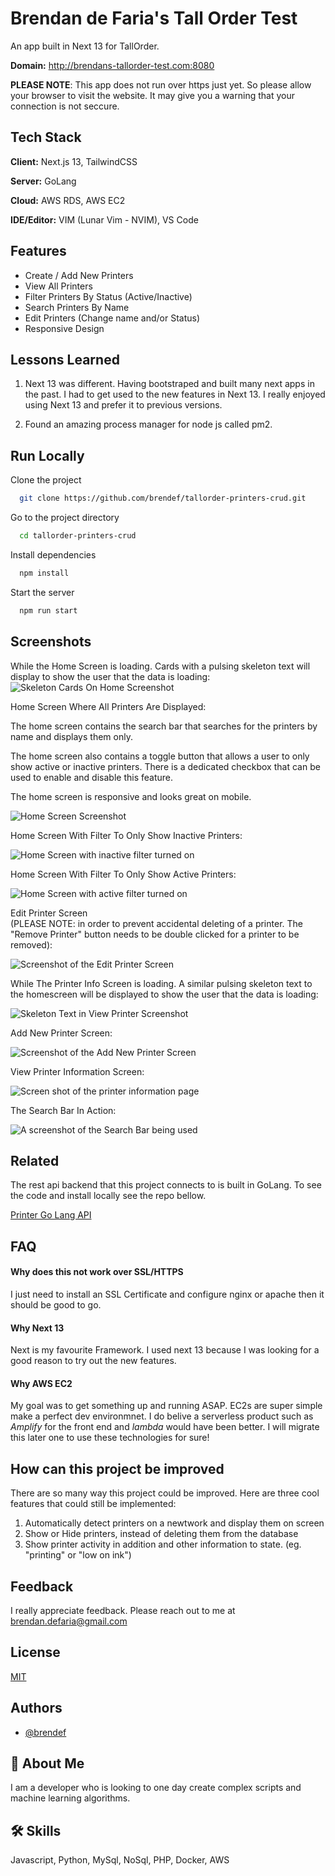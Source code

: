
# Brendan de Faria's Tall Order Test

An app built in Next 13 for TallOrder. 

**Domain:** http://brendans-tallorder-test.com:8080

**PLEASE NOTE**: This app does not run over https just yet. So please allow your browser to visit the website. It may give you a warning that your connection is not seccure.


## Tech Stack

**Client:** Next.js 13, TailwindCSS

**Server:** GoLang

**Cloud:** AWS RDS, AWS EC2

**IDE/Editor:** VIM (Lunar Vim - NVIM), VS Code


## Features

- Create / Add New Printers
- View All Printers
- Filter Printers By Status (Active/Inactive)
- Search Printers By Name
- Edit Printers (Change name and/or Status)
- Responsive Design


## Lessons Learned

1. Next 13 was different. Having bootstraped and built many next apps in the past. I had to get used to the new features in Next 13. I really enjoyed using Next 13 and prefer it to previous versions. 

2. Found an amazing process manager for node js called pm2. 



## Run Locally

Clone the project

```bash
  git clone https://github.com/brendef/tallorder-printers-crud.git
```

Go to the project directory

```bash
  cd tallorder-printers-crud
```

Install dependencies

```bash
  npm install
```

Start the server

```bash
  npm run start
```


## Screenshots

While the Home Screen is loading. Cards with a pulsing skeleton text will display to show the user that the data is loading:\
![Skeleton Cards On Home Screenshot](https://github.com/brendef/tallorder-printers-crud/blob/main/screenshots/skeleton-home.png?raw=true)

Home Screen Where All Printers Are Displayed:

The home screen contains the search bar that searches for the printers by name and displays them only. 

The home screen also contains a toggle button that allows a user to only show active or inactive printers. There is a dedicated checkbox that can be used to enable and disable this feature. 

The home screen is responsive and looks great on mobile.

![Home Screen Screenshot](https://github.com/brendef/tallorder-printers-crud/blob/main/screenshots/home.png?raw=true)

Home Screen With Filter To Only Show Inactive Printers:

![Home Screen with inactive filter turned on](https://github.com/brendef/tallorder-printers-crud/blob/main/screenshots/filter-active.png?raw=true)

Home Screen With Filter To Only Show Active Printers:

![Home Screen with active filter turned on](https://github.com/brendef/tallorder-printers-crud/blob/main/screenshots/filter-active.png?raw=true)

Edit Printer Screen \
(PLEASE NOTE: in order to prevent accidental deleting of a printer. The "Remove Printer" button needs to be double clicked for a printer to be removed):

![Screenshot of the Edit Printer Screen](https://github.com/brendef/tallorder-printers-crud/blob/main/screenshots/edit-printer.png?raw=true)

While The Printer Info Screen is loading. A similar pulsing skeleton text to the homescreen will be displayed to show the user that the data is loading:

![Skeleton Text in View Printer Screenshot](https://github.com/brendef/tallorder-printers-crud/blob/main/screenshots/skeleton-view.png?raw=true)

Add New Printer Screen:

![Screenshot of the Add New Printer Screen](https://github.com/brendef/tallorder-printers-crud/blob/main/screenshots/new-printer.png?raw=true)

View Printer Information Screen:

![Screen shot of the printer information page](https://github.com/brendef/tallorder-printers-crud/blob/main/screenshots/view-printer.png?raw=true)

The Search Bar In Action:

![A screenshot of the Search Bar being used](https://github.com/brendef/tallorder-printers-crud/blob/main/screenshots/search-printer.png?raw=true)


## Related

The rest api backend that this project connects to is built in GoLang. To see the code and install locally see the repo bellow.

[Printer Go Lang API](https://github.com/brendef/tallorder-printer-api.git)


## FAQ

#### Why does this not work over SSL/HTTPS

I just need to install an SSL Certificate and configure nginx or apache then it should be good to go.

#### Why Next 13

Next is my favourite Framework. I used next 13 because I was looking for a good reason to try out the new features. 

#### Why AWS EC2

My goal was to get something up and running ASAP. EC2s are super simple make a perfect dev environmnet. I do belive a serverless product such as *Amplify* for the front end and *lambda* would have been better. I will migrate this later one to use these technologies for sure!

## How can this project be improved

There are so many way this project could be improved. Here are three cool features that could still be implemented:
1. Automatically detect printers on a newtwork and display them on screen
2. Show or Hide printers, instead of deleting them from the database
3. Show printer activity in addition and other information to state. (eg. "printing" or "low on ink")

## Feedback

I really appreciate feedback. Please reach out to me at brendan.defaria@gmail.com


## License

[MIT](https://choosealicense.com/licenses/mit/)


## Authors

- [@brendef](https://www.github.com/brendef)


## 🚀 About Me
I am a developer who is looking to one day create complex scripts and machine learning algorithms.


## 🛠 Skills
Javascript, Python, MySql, NoSql, PHP, Docker, AWS

